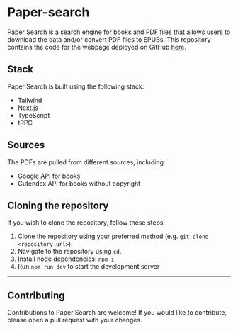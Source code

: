 # Paper-search

Paper Search is a search engine for books and PDF files that allows users to download the data and/or convert PDF files to EPUBs. This repository contains the code for the webpage deployed on GitHub [here](https://paper-search.vercel.app/).

## Stack

Paper Search is built using the following stack:

- Tailwind
- Next.js
- TypeScript
- tRPC

## Sources

The PDFs are pulled from different sources, including:

- Google API for books
- Gutendex API for books without copyright

## Cloning the repository

If you wish to clone the repository, follow these steps:

1. Clone the repository using your preferred method (e.g. `git clone <repository url>`).
2. Navigate to the repository using `cd`.
3. Install node dependencies: `npm i`
4. Run `npm run dev` to start the development server

---

## Contributing

Contributions to Paper Search are welcome! If you would like to contribute, please open a pull request with your changes.
